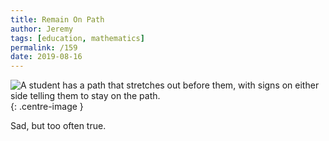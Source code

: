 ```yaml
---
title: Remain On Path
author: Jeremy
tags: [education, mathematics]
permalink: /159
date: 2019-08-16
---
```


![A student has a path that stretches out before them, with signs on either side telling them to stay on the path.](https://res.cloudinary.com/dh3hm8pb7/image/upload/c_scale,q_auto:best,w_615/v1535842782/Handwaving/Published/RemainOnPath.png){: .centre-image }

Sad, but too often true.
